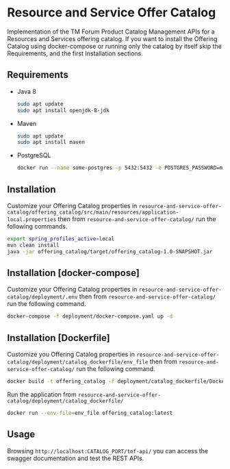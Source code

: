 # Resource and Service Offer Catalog
Implementation of the TM Forum Product Catalog Management APIs for a Resources and Services offering catalog.
If you want to install the Offering Catalog using docker-compose or running only the catalog by itself skip the 
Requirements, and the first Installation sections.</br>

## Requirements
- Java 8 </br>
  ```bash
  sudo apt update
  sudo apt install openjdk-8-jdk
  ```
- Maven </br>
  ```bash
  sudo apt update
  sudo apt install maven
  ```
- PostgreSQL </br>
  ```bash
  docker run --name some-postgres -p 5432:5432 -e POSTGRES_PASSWORD=mysecretpassword -d postgres
  ```
## Installation
Customize your Offering Catalog properties in 
```resource-and-service-offer-catalog/offering_catalog/src/main/resources/application-local.properties``` 
then from ```resource-and-service-offer-catalog/``` run the following commands.
```bash
export spring_profiles_active=local
mvn clean install
java -jar offering_catalog/target/offering_catalog-1.0-SNAPSHOT.jar
```

## Installation [docker-compose]
Customize your Offering Catalog properties in ```resource-and-service-offer-catalog/deployment/.env``` 
then from ```resource-and-service-offer-catalog/``` run the following command.
```bash
docker-compose -f deployment/docker-compose.yaml up -d
```

## Installation [Dockerfile]
Customize you Offering Catalog properties in ```resource-and-service-offer-catalog/deployment/catalog_dockerfile/env_file``` 
then from ```resource-and-service-offer-catalog/``` run the following command.
```bash
docker build -t offering_catalog -f deployment/catalog_dockerfile/Dockerfile .
```
Run the application from ```resource-and-service-offer-catalog/deployment/catalog_dockerfile/```
```bash
docker run --env-file=env_file offering_catalog:latest
```

## Usage
Browsing `http://localhost:CATALOG_PORT/tmf-api/` you can access the swagger documentation and test the REST APIs. 